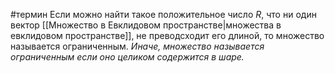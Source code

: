 #термин
Если можно найти такое положительное число $R$, что ни один вектор [[Множество в Евклидовом пространстве|множества в евклидовом пространстве]], не преводсходит его длиной, то множество называется ограниченным.
*Иначе, множество называется ограниченным если оно целиком содержится в шаре.*